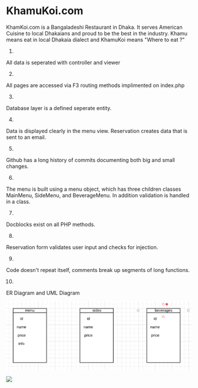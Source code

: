 # KhamuKoi.com
KhamKoi.com is a Bangaladeshi Restaurant in Dhaka. It serves American Cuisine to local Dhakaians and proud to be the best in the industry. Khamu means eat in local Dhakaia dialect and KhamuKoi means "Where to eat ?" 


1.
  All data is seperated with controller and viewer
 
2.
  All pages are accessed via F3 routing methods implimented on index.php
  
3.
  Database layer is a defined seperate entity. 
  
4.
  Data is displayed clearly in the menu view. Reservation creates data that is sent to an email.
  
5.
  Github has a long history of commits documenting both big and small changes.

6.
  The menu is built using a menu object, which has three children classes MainMenu, SideMenu, and BeverageMenu. In addition validation is handled in a class.
  
7.
  Docblocks exist on all PHP methods.
  
8.
  Reservation form validates user input and checks for injection.
  
9.
  Code doesn't repeat itself, comments break up segments of long functions.
  
10. 
  ER Diagram and UML Diagram 
  
  ![](Restaurant-master/images/ERDiagram.PNG)
  
  
  ![](Restaurant-mamster/images/UML.PNG)



